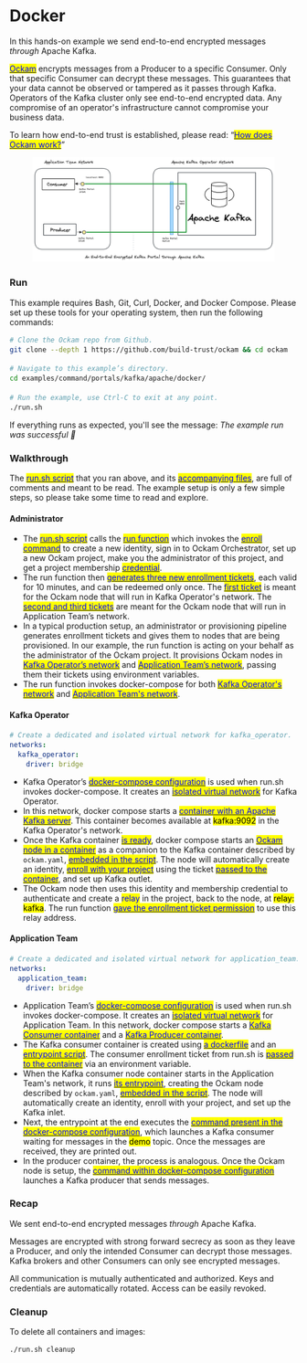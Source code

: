 # Docker

In this hands-on example we send end-to-end encrypted messages _through_ Apache Kafka.

[<mark style="color:blue;">Ockam</mark>](../../../) encrypts messages from a Producer to a specific Consumer. Only that specific Consumer can decrypt these messages. This guarantees that your data cannot be observed or tampered as it passes through Kafka. Operators of the Kafka cluster only see end-to-end encrypted data. Any compromise of an operator's infrastructure cannot compromise your business data.

To learn how end-to-end trust is established, please read: “[<mark style="color:blue;">How does Ockam work?</mark>](../../../how-does-ockam-work.md)”

<figure><img src="../../../.gitbook/assets/apache_kafka_docker.png" alt=""><figcaption></figcaption></figure>

### Run

This example requires Bash, Git, Curl, Docker, and Docker Compose. Please set up these tools for your operating system, then run the following commands:

```bash
# Clone the Ockam repo from Github.
git clone --depth 1 https://github.com/build-trust/ockam && cd ockam

# Navigate to this example’s directory.
cd examples/command/portals/kafka/apache/docker/

# Run the example, use Ctrl-C to exit at any point.
./run.sh
```

If everything runs as expected, you'll see the message: _The example run was successful 🥳_

### Walkthrough

The [<mark style="color:blue;">run.sh script</mark>](https://github.com/build-trust/ockam/blob/develop/examples/command/portals/kafka/apache/docker/run.sh) that you ran above, and its [<mark style="color:blue;">accompanying files</mark>](https://github.com/build-trust/ockam/blob/develop/examples/command/portals/kafka/apache/docker), are full of comments and meant to be read. The example setup is only a few simple steps, so please take some time to read and explore.

#### Administrator

* The [<mark style="color:blue;">run.sh script</mark>](https://github.com/build-trust/ockam/blob/develop/examples/command/portals/kafka/apache/docker/run.sh) calls the [<mark style="color:blue;">run function</mark>](https://github.com/build-trust/ockam/blob/develop/examples/command/portals/kafka/apache/docker/run.sh#L15) which invokes the [<mark style="color:blue;">enroll command</mark>](https://github.com/build-trust/ockam/blob/develop/examples/command/portals/kafka/apache/docker/run.sh#L29) to create a new identity, sign in to Ockam Orchestrator, set up a new Ockam project, make you the administrator of this project, and get a project membership [<mark style="color:blue;">credential</mark>](../../../reference/protocols/identities.md#credentials).
* The run function then [<mark style="color:blue;">generates three new enrollment tickets</mark>](https://github.com/build-trust/ockam/blob/develop/examples/command/portals/kafka/apache/docker/run.sh#L31-L46), each valid for 10 minutes, and can be redeemed only once. The [<mark style="color:blue;">first ticket</mark>](https://github.com/build-trust/ockam/blob/develop/examples/command/portals/kafka/apache/docker/run.sh#L31-L38) is meant for the Ockam node that will run in Kafka Operator's network. The [<mark style="color:blue;">second and third tickets</mark>](https://github.com/build-trust/ockam/blob/develop/examples/command/portals/kafka/apache/docker/run.sh#L40-L46) are meant for the Ockam node that will run in Application Team’s network.
* In a typical production setup, an administrator or provisioning pipeline generates enrollment tickets and gives them to nodes that are being provisioned. In our example, the run function is acting on your behalf as the administrator of the Ockam project. It provisions Ockam nodes in [<mark style="color:blue;">Kafka Operator’s network</mark>](https://github.com/build-trust/ockam/blob/develop/examples/command/portals/kafka/apache/docker/run.sh#L53C31-L53C73) and [<mark style="color:blue;">Application Team’s network</mark>](https://github.com/build-trust/ockam/blob/develop/examples/command/portals/kafka/apache/docker/run.sh#L60C33-L60C158), passing them their tickets using environment variables.
* The run function invokes docker-compose for both [<mark style="color:blue;">Kafka Operator's network</mark>](https://github.com/build-trust/ockam/blob/develop/examples/command/portals/kafka/apache/docker/run.sh#L53C74-L53C94) and [<mark style="color:blue;">Application Team's network</mark>](https://github.com/build-trust/ockam/blob/develop/examples/command/portals/kafka/apache/docker/run.sh#L60C159-L60C176).

#### Kafka Operator

```yaml
# Create a dedicated and isolated virtual network for kafka_operator.
networks:
  kafka_operator:
    driver: bridge
```


* Kafka Operator’s [<mark style="color:blue;">docker-compose configuration</mark>](https://github.com/build-trust/ockam/blob/develop/examples/command/portals/kafka/apache/docker/kafka_operator/docker-compose.yml) is used when run.sh invokes docker-compose. It creates an [<mark style="color:blue;">isolated virtual network</mark>](https://github.com/build-trust/ockam/blob/develop/examples/command/portals/kafka/apache/docker/kafka_operator/docker-compose.yml#L4-L7) for Kafka Operator.
* In this network, docker compose starts a [<mark style="color:blue;">container with an Apache Kafka server</mark>](https://github.com/build-trust/ockam/blob/develop/examples/command/portals/kafka/apache/docker/kafka_operator/docker-compose.yml#L9-L21). This container becomes available at <mark style="background-color:yellow;">kafka:9092</mark> in the Kafka Operator's network.
* Once the Kafka container [<mark style="color:blue;">is ready</mark>](https://github.com/build-trust/ockam/blob/develop/examples/command/portals/kafka/apache/docker/kafka_operator/docker-compose.yml#L28C17-L28C24), docker compose starts an [<mark style="color:blue;">Ockam node in a container</mark>](https://github.com/build-trust/ockam/blob/develop/examples/command/portals/kafka/apache/docker/kafka_operator/docker-compose.yml#L23-L36) as a companion to the Kafka container described by `ockam.yaml`, [<mark style="color:blue;">embedded in the script</mark>](https://github.com/build-trust/ockam/blob/develop/examples/command/portals/kafka/apache/docker/kafka_operator/run_ockam.sh#L8-L22). The node will automatically create an identity, [<mark style="color:blue;">enroll with your project</mark>](https://github.com/build-trust/ockam/blob/develop/examples/command/portals/kafka/apache/docker/kafka_operator/run_ockam.sh#L8-L22) using the ticket [<mark style="color:blue;">passed to the container</mark>](https://github.com/build-trust/ockam/blob/develop/examples/command/portals/kafka/apache/docker/kafka_operator/docker-compose.yml#L33), and set up Kafka outlet.
* The Ockam node then uses this identity and membership credential to authenticate and create a <mark style="color:blue;">relay</mark> in the project, back to the node, at <mark style="background-color:yellow;">relay: kafka</mark>. The run function [<mark style="color:blue;">gave the enrollment ticket permission</mark>](https://github.com/build-trust/ockam/blob/develop/examples/command/portals/kafka/apache/docker/run.sh#L38C81-L38C94) to use this relay address.

#### Application Team

```yaml
# Create a dedicated and isolated virtual network for application_team.
networks:
  application_team:
    driver: bridge
```

* Application Team’s [<mark style="color:blue;">docker-compose configuration</mark>](https://github.com/build-trust/ockam/blob/develop/examples/command/portals/kafka/apache/docker/application_team/docker-compose.yml) is used when run.sh invokes docker-compose. It creates an [<mark style="color:blue;">isolated virtual network</mark>](https://github.com/build-trust/ockam/blob/develop/examples/command/portals/kafka/apache/docker/application_team/docker-compose.yml#L2-L4) for Application Team. In this network, docker compose starts a [<mark style="color:blue;">Kafka Consumer container</mark>](https://github.com/build-trust/ockam/blob/develop/examples/command/portals/kafka/apache/docker/application_team/docker-compose.yml#L6-L36) and a [<mark style="color:blue;">Kafka Producer container</mark>](https://github.com/build-trust/ockam/blob/develop/examples/command/portals/kafka/apache/docker/application_team/docker-compose.yml#L38-L68).
* The Kafka consumer container is created using [<mark style="color:blue;">a dockerfile</mark>](https://github.com/build-trust/ockam/blob/develop/examples/command/portals/kafka/apache/docker/kafka\_ockam.dockerfile) and an [<mark style="color:blue;">entrypoint script</mark>](https://github.com/build-trust/ockam/blob/develop/examples/command/portals/kafka/apache/docker/application_team/run_ockam.sh). The consumer enrollment ticket from run.sh is [<mark style="color:blue;">passed to the container</mark>](https://github.com/build-trust/ockam/blob/develop/examples/command/portals/kafka/apache/docker/application_team/docker-compose.yml#L15) via an environment variable.
* When the Kafka consumer node container starts in the Application Team's network, it runs [<mark style="color:blue;">its entrypoint</mark>](https://github.com/build-trust/ockam/blob/develop/examples/command/portals/kafka/apache/docker/application_team/run_ockam.sh), creating the Ockam node described by `ockam.yaml`, [<mark style="color:blue;">embedded in the script</mark>](https://github.com/build-trust/ockam/blob/develop/examples/command/portals/kafka/apache/docker/application_team/run_ockam.sh#L7-L15). The node will automatically create an identity, enroll with your project, and set up the Kafka inlet.
* Next, the entrypoint at the end executes the [<mark style="color:blue;">command present in the docker-compose configuration</mark>](https://github.com/build-trust/ockam/blob/develop/examples/command/portals/kafka/apache/docker/application_team/docker-compose.yml#L17-L36), which launches a Kafka consumer waiting for messages in the <mark style="background-color:yellow;">demo</mark> topic. Once the messages are received, they are printed out.
* In the producer container, the process is analogous. Once the Ockam node is setup, the [<mark style="color:blue;">command within docker-compose configuration</mark>](https://github.com/build-trust/ockam/blob/develop/examples/command/portals/kafka/apache/docker/application_team/docker-compose.yml#L47-L68) launches a Kafka producer that sends messages.

### Recap

We sent end-to-end encrypted messages _through_ Apache Kafka.

Messages are encrypted with strong forward secrecy as soon as they leave a Producer, and only the intended Consumer can decrypt those messages. Kafka brokers and other Consumers can only see encrypted messages.

All communication is mutually authenticated and authorized. Keys and credentials are automatically rotated. Access can be easily revoked.

### Cleanup

To delete all containers and images:

```sh
./run.sh cleanup
```
